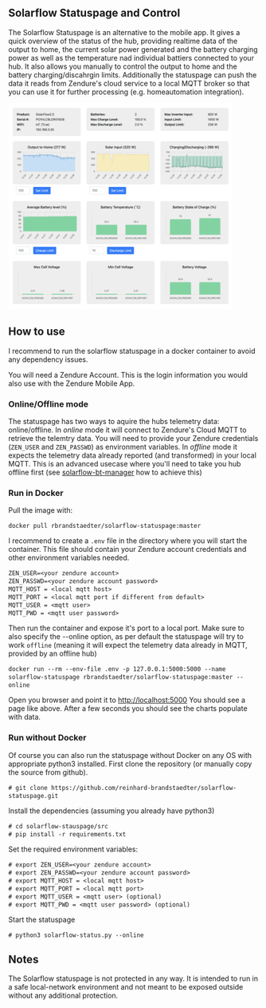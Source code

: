 ## Solarflow Statuspage and Control

The Solarflow Statuspage is an alternative to the mobile app. It gives a quick overview of the status of the hub, providing realtime data of the output to home, the current solar power generated and the battery charging power as well as the temperature nad individual battiers connected to your hub.
It also allows you manually to control the output to home and the battery charging/discahrgin limits.
Additionally the statuspage can push the data it reads from Zendure's cloud service to a local MQTT broker so that you can use it for further processing (e.g. homeautomation integration).

<img src="/img/statuspage.png" width="450px" />


## How to use

I recommend to run the solarflow statuspage in a docker container to avoid any dependency issues.

You will need a Zendure Account. This is the login information you would also use with the Zendure Mobile App.

### Online/Offline mode
The statuspage has two ways to aquire the hubs telemetry data: online/offline.
In *online* mode it will connect to Zendure's Cloud MQTT to retrieve the telemtry data. You will need to provide your Zendure credentials (```ZEN_USER``` and ```ZEN_PASSWD```) as environment variables.
In *offline* mode it expects the telemetry data already reported (and transformed) in your local MQTT. This is an advanced usecase where you'll need to take you hub offline first (see [solarflow-bt-manager](https://github.com/reinhard-brandstaedter/solarflow-bt-manager) how to achieve this) 

### Run in Docker

Pull the image with:
```
docker pull rbrandstaedter/solarflow-statuspage:master
```

I recommend to create a ```.env``` file in the directory where you will start the container. This file should contain your Zendure account credentials and other environment variables needed.
```
ZEN_USER=<your zendure account>
ZEN_PASSWD=<your zendure account password>
MQTT_HOST = <local mqtt host>
MQTT_PORT = <local mqtt port if different from default>
MQTT_USER = <mqtt user>
MQTT_PWD = <mqtt user password>
```

Then run the container and expose it's port to a local port. Make sure to also specify the --online option, as per default the statuspage will try to work ```offline``` (meaning it will expect the telemetry data already in MQTT, provided by an offline hub) 
```
docker run --rm --env-file .env -p 127.0.0.1:5000:5000 --name solarflow-statuspage rbrandstaedter/solarflow-statuspage:master --online
```

Open you browser and point it to [http://localhost:5000](http://localhost:5000)
You should see a page like above. After a few seconds you should see the charts populate with data.

### Run without Docker

Of course you can also run the statuspage without Docker on any OS with appropriate python3 installed. First clone the repository (or manually copy the source from github).

```
# git clone https://github.com/reinhard-brandstaedter/solarflow-statuspage.git
```

Install the dependencies (assuming you already have python3)
```
# cd solarflow-stauspage/src
# pip install -r requirements.txt
```

Set the required environment variables:
```
# export ZEN_USER=<your zendure account>
# export ZEN_PASSWD=<your zendure account password>
# export MQTT_HOST = <local mqtt host> 
# export MQTT_PORT = <local mqtt port>
# export MQTT_USER = <mqtt user> (optional)
# export MQTT_PWD = <mqtt user password> (optional)
```

Start the statuspage
```
# python3 solarflow-status.py --online
```

## Notes
The Solarflow statuspage is not protected in any way. It is intended to run in a safe local-network environment and not meant to be exposed outside without any additional protection.
